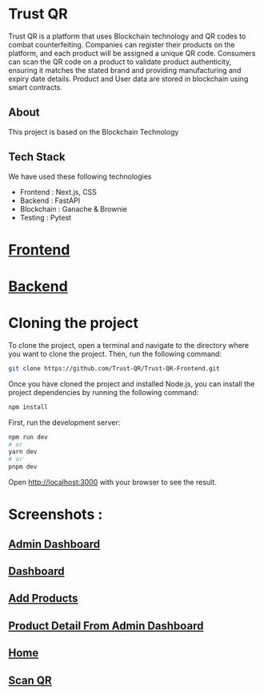 # Trust QR

Trust QR is a platform that uses Blockchain technology and QR codes to combat counterfeiting. Companies can register their products on the platform, and each product will be assigned a unique QR code. Consumers can scan the QR code on a product to validate product authenticity, ensuring it matches the stated brand and providing manufacturing and expiry date details.
Product and User data are stored in blockchain using smart contracts.

## About
This project is based on the Blockchain Technology

## Tech Stack
We have used these following technologies

* Frontend : Next.js, CSS
* Backend : FastAPI
* Blockchain : Ganache & Brownie
* Testing : Pytest

# [Frontend](https://github.com/Trust-QR/Trust-QR-Frontend/)
# [Backend](https://github.com/Trust-QR/Trust-QR-Backend/)

# Cloning the project
To clone the project, open a terminal and navigate to the directory where you want to clone the project. Then, run the following command:
```bash
git clone https://github.com/Trust-QR/Trust-QR-Frontend.git
```

Once you have cloned the project and installed Node.js, you can install the project dependencies by running the following command:
```bash
npm install
```

First, run the development server:

```bash
npm run dev
# or
yarn dev
# or
pnpm dev
```

Open [http://localhost:3000](http://localhost:3000) with your browser to see the result.

# Screenshots :
## [Admin Dashboard](https://github.com/Abhishekkumar021/TrustQR-Frontend/blob/main/ScreenShots/Admin_Dashboard.jpeg)
## [Dashboard](https://github.com/Abhishekkumar021/TrustQR-Frontend/blob/main/ScreenShots/DashBoard.jpeg)
## [Add Products](https://github.com/Abhishekkumar021/TrustQR-Frontend/blob/main/ScreenShots/Add_Product.jpeg)
## [Product Detail From Admin Dashboard](https://github.com/Abhishekkumar021/TrustQR-Frontend/blob/main/ScreenShots/Product_details.jpeg)
## [Home](https://github.com/Abhishekkumar021/TrustQR-Frontend/blob/main/ScreenShots/Home.jpeg)
## [Scan QR](https://github.com/Abhishekkumar021/TrustQR-Frontend/blob/main/ScreenShots/ScanQR.jpeg)
